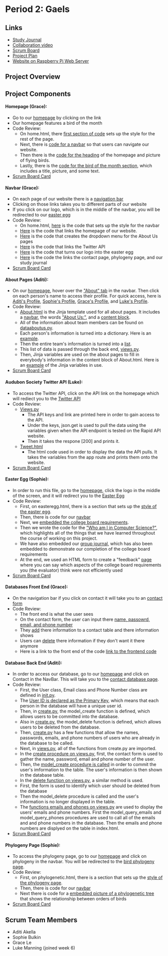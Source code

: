 # Period 2: Gaels

## Links
* [Study Journal](https://docs.google.com/document/d/1NFgEh_1AZGfm3fGWLUgGT7Xm9tNoPROnnH0_pO72MzM/edit?usp=sharing)
* [Collaboration video](https://youtu.be/rLajlcMSnqM)
* [Scrum Board](https://github.com/aditiakella/Period2Gaels/projects/1)
* [Project Plan](https://docs.google.com/document/d/1wBFv8xEiTdBYL12SreRxs_ixNCXaxFt93r1jJ1S14m4/edit?usp=sharing)
* [Website on Raspberry Pi Web Server](http://tweeter.gq/)

## Project Overview
## Project Components
#### Homepage (Grace): 
* Go to our [homepage](http://tweeter.gq/) by clicking on the link
* Our homepage features a bird of the month
* Code Review:
    * On home.html, there [first section of code](https://github.com/aditiakella/Per2Gaels/blob/6d67a8bf972a9591f42cd2cc511073da9c8e96f5/templates/home.html#L8-L86) sets up the style for the rest of the page. 
    * Next, there is [code for a navbar](https://github.com/aditiakella/Per2Gaels/blob/6d67a8bf972a9591f42cd2cc511073da9c8e96f5/templates/home.html#L88-L123) so that users can navigate our website. 
    * Then there is the [code for the heading](https://github.com/aditiakella/Per2Gaels/blob/6d67a8bf972a9591f42cd2cc511073da9c8e96f5/templates/home.html#L125-L136) of the homepage and picture of flying birds.
    * Lastly, there is the [code for the bird of the month section](https://github.com/aditiakella/Per2Gaels/blob/6d67a8bf972a9591f42cd2cc511073da9c8e96f5/templates/home.html#L137-L143), which includes a title, picture, and some text. 
* [Scrum Board Card](https://github.com/aditiakella/Per2Gaels/projects/1#card-56444175)
#### Navbar (Grace): 
* On each page of our website there is a [navigation bar](http://tweeter.gq/)
* Clicking on those links takes you to different parts of our website
* If you click on our logo, which is in the middle of the navbar, you will be redirected to our [easter egg](http://tweeter.gq/easteregg)
* Code Review:
    * On home.html, [here](https://github.com/aditiakella/Per2Gaels/blob/07fd2649f40002722840140ed11eb69c20ca136d/templates/home.html#L8-L111) is the code that sets up the style for the navbar
    * [Here](https://github.com/aditiakella/Per2Gaels/blob/07fd2649f40002722840140ed11eb69c20ca136d/templates/home.html#L95wd) is the code that links the homepage of our website.
    * [Here](https://github.com/aditiakella/Per2Gaels/blob/07fd2649f40002722840140ed11eb69c20ca136d/templates/home.html#L96-L103) is the code that creates the dropdown menu for the About Us pages
    * [Here](https://github.com/aditiakella/Per2Gaels/blob/07fd2649f40002722840140ed11eb69c20ca136d/templates/home.html#L105) is the code that links the Twitter API
    * [Here](https://github.com/aditiakella/Per2Gaels/blob/07fd2649f40002722840140ed11eb69c20ca136d/templates/home.html#L91) is the code that turns our logo into the easter egg
    * [Here](https://github.com/aditiakella/Per2Gaels/blob/07fd2649f40002722840140ed11eb69c20ca136d/templates/home.html#L106-L108) is the code the links the contact page, phylogeny page, and our study journal
* [Scrum Board Card]()
#### About Pages (Aditi):
* On our [homepage](http://tweeter.gq/), hover over the ["About" tab](http://tweeter.gq/aboutus/) in the navbar. Then click on each person's name to access their profile. For quick access, here is [Aditi's Profile](http://tweeter.gq/aboutus/aditi/), [Sophie's Profile](http://tweeter.gq/aboutus/sophie/), [Grace's Profile](http://tweeter.gq/aboutus/grace/), and [Luke's Profile](http://tweeter.gq/aboutus/luke/). 
* Code Review:
    * [About.html](https://github.com/aditiakella/Per2Gaels/blob/master/templates/About.html) is the Jinja template used for all about pages. It includes a [navbar](https://github.com/aditiakella/Per2Gaels/blob/f99c0e48bf4322fc750a5f29d46fa52291a568f5/templates/About.html#L92-L114), the words ["About Us:"](https://github.com/aditiakella/Per2Gaels/blob/f99c0e48bf4322fc750a5f29d46fa52291a568f5/templates/About.html#L132-L134), and a [content block](https://github.com/aditiakella/Per2Gaels/blob/f99c0e48bf4322fc750a5f29d46fa52291a568f5/templates/About.html#L138-L140). 
    * All of the information about team members can be found on [dataaboutus.py](https://github.com/aditiakella/Per2Gaels/blob/master/dataaboutus.py). 
    * Each person's information is turned into a dictionary. Here is an [example](https://github.com/aditiakella/Per2Gaels/blob/f955d7c5bd540656af979728122964ec8aeec613/dataaboutus.py#L6).
    * Then the entire team's information is turned into a [list](https://github.com/aditiakella/Per2Gaels/blob/f955d7c5bd540656af979728122964ec8aeec613/dataaboutus.py#L46).
    * This list of data is passed through the back end, [views.py](https://github.com/aditiakella/Per2Gaels/blob/f955d7c5bd540656af979728122964ec8aeec613/views.py#L67).
    * Then, Jinja variables are used on the about pages to fill in everybody's information in the content block of About.html. Here is an [example](https://github.com/aditiakella/Per2Gaels/blob/f955d7c5bd540656af979728122964ec8aeec613/templates/aditi.html#L10-L16) of the Jinja variables in use. 
* [Scrum Board Card](https://github.com/aditiakella/Per2Gaels/projects/1#card-56444144)
#### Audubon Society Twitter API (Luke):
* To access the Twitter API, click on the API link on the homepage which will rediect you to the [Twitter API](http://tweeter.gq/twitter)
* Code Review:
    * [Views.py](https://github.com/aditiakella/Per2Gaels/blob/f955d7c5bd540656af979728122964ec8aeec613/views.py#L90-L107)
        * The API keys and link are printed here in order to gain access to the API.
        * Under the keys, json.get is used to pull the data using the variables given when the API endpoint is tested on the Rapid API website.
        * Then it takes the respone [200] and prints it.
    * [Tweet.html](https://github.com/aditiakella/Per2Gaels/blob/f955d7c5bd540656af979728122964ec8aeec613/templates/tweet.html) 
        * The html code used in order to display the data the API pulls. It takes the variables from the app route and prints them onto the website.
* [Scrum Board Card](https://github.com/aditiakella/Per2Gaels/projects/1#card-56443744)
#### Easter Egg (Sophie):
* In order to run this file, go to the [homepage](http://tweeter.gq/), click the logo in the middle of the screen, and it will redirect you to the [Easter Egg](http://tweeter.gq/easteregg)
* Code Review: 
    * First, on easteregg.html, there is a section that sets up the [style of the easter egg](https://github.com/aditiakella/Per2Gaels/blob/414fd3fdfd85b082770f5f78b5b22d70885b6648/templates/easteregg.html#L7-L85).
    * Then, there is code for our [navbar](https://github.com/aditiakella/Per2Gaels/blob/414fd3fdfd85b082770f5f78b5b22d70885b6648/templates/easteregg.html#L88-L110)
    * Next, we [embedded the college board requirements](https://github.com/aditiakella/Per2Gaels/blob/ef16b1403cd5117da145032694bde968daec338d/templates/easteregg.html#L19-L21).
    * Then we wrote the code for the ["Who am I in Computer Science?"](https://github.com/aditiakella/Per2Gaels/blob/ef16b1403cd5117da145032694bde968daec338d/templates/easteregg.html#L113-L147), which highlights all of the things that we have learned throughout the course of working on this project.
    * We have also embedded our [group journal](https://github.com/aditiakella/Per2Gaels/blob/ef16b1403cd5117da145032694bde968daec338d/templates/easteregg.html#L149-L150), which has also been embedded to demonstrate our completion of the college board requirements
    * At the end, we used an HTML form to create a "feedback" [page](https://github.com/aditiakella/Per2Gaels/blob/ef16b1403cd5117da145032694bde968daec338d/templates/easteregg.html#L197-L218) where you can say which aspects of the college board requirements you (the evaluator) think were not efficiently used
* [Scrum Board Card](https://github.com/aditiakella/Per2Gaels/projects/1#card-56444072)
#### Databases Front End (Grace):
* On the navigation bar if you click on contact it will take you to an [contact form](http://tweeter.gq/database/)
* Code Review:
   * The front end is what the user sees
   * On the contact form, the user can input there [name, passowrd, email, and phone number](https://github.com/aditiakella/Per2Gaels/blob/2ed96fb04bf3a90e09a31c72c25183952f99d145/templates/index.html#L152-L159)
   * They [add](https://github.com/aditiakella/Per2Gaels/blob/2ed96fb04bf3a90e09a31c72c25183952f99d145/templates/index.html#L195) there information to a contact table and there information shows
   * Users can [delete](https://github.com/aditiakella/Per2Gaels/blob/2ed96fb04bf3a90e09a31c72c25183952f99d145/templates/index.html#L205-L215) there information if they don't want it there anymore
   * Here is a link to the front end of the code [link to the frontend code](https://github.com/aditiakella/Period2Gaels/blob/main/templates/index.html)
#### Database Back End (Aditi):
* In order to access our database, go to our [homepage](http://tweeter.gq/) and click on Contact in the NavBar. This will take you to the [contact database page](http://tweeter.gq/database/). 
* Code Review: 
    * First, the User class, Email class and Phone Number class are defined in [init.py](https://github.com/aditiakella/Per2Gaels/blob/a7e40d9e3dd598599e78ae0f126b3fb550ccfa75/models/__init__.py#L13-L28). 
    * The [User ID is declared as the Primary Key](https://github.com/aditiakella/Per2Gaels/blob/a7e40d9e3dd598599e78ae0f126b3fb550ccfa75/models/__init__.py#L14), which means that each person in the database will have a unique user id. 
    * Then, in [create.py](https://github.com/aditiakella/Per2Gaels/blob/a7e40d9e3dd598599e78ae0f126b3fb550ccfa75/models/crud.py#L7-L22), the model_create function is defined, which allows users to be committed into the database. 
    * Also in [create.py](https://github.com/aditiakella/Per2Gaels/blob/a7e40d9e3dd598599e78ae0f126b3fb550ccfa75/models/crud.py#L32-L42), the model_delete function is defined, which allows users to be deleted from the database. 
    * Then, [create.py](https://github.com/aditiakella/Per2Gaels/blob/a7e40d9e3dd598599e78ae0f126b3fb550ccfa75/models/crud.py#L45-L84) has a few functions that allow the names, passwords, emails, and phone numbers of users who are already in the database to be called. 
    * Next, in [views.py](https://github.com/aditiakella/Per2Gaels/blob/a7e40d9e3dd598599e78ae0f126b3fb550ccfa75/views.py#L5-L6), all of the functions from create.py are imported. 
    * In the [create procedure on views.py](https://github.com/aditiakella/Per2Gaels/blob/a7e40d9e3dd598599e78ae0f126b3fb550ccfa75/views.py#L20-L23), first, the contact form is used to gather the name, password, email and phone number of the user. 
    * Then, the [model_create procedure is called](https://github.com/aditiakella/Per2Gaels/blob/a7e40d9e3dd598599e78ae0f126b3fb550ccfa75/views.py#L25-L26) in order to commit the user's imformation to the table. The user's information is then shown in the database table. 
    * In the [delete function on views.py](https://github.com/aditiakella/Per2Gaels/blob/bba4c21a37b217ac5a4171b877cb07dae3da9c3e/views.py#L30-L36), a similar method is used. 
    * First, the form is used to identify which user should be deleted from the database
    * Then the model_delete procedure is called and the user's information is no longer displayed in the table. 
    * The [functions emails and phones on views.py](https://github.com/aditiakella/Per2Gaels/blob/a7e40d9e3dd598599e78ae0f126b3fb550ccfa75/views.py#L40-L52) are used to display the users' emails and phone numbers. First the model_query_emails and model_query_phones procedures are used to call all of the emails and and phone numbers in the database. Then the emails and phone numbers are displyed on the table in index.html.
* [Scrum Board Card](https://github.com/aditiakella/Per2Gaels/projects/1#card-56443929)  
#### Phylogeny Page (Sophie):
* To access the phylogeny page, go to our [homepage](http://tweeter.gq/) and click on phylogeny in the navbar. You will be redirected to the [bird phylogeny page](http://tweeter.gq/Phylogenetic/).
* Code Review:
    * First, on phylogenetic.html, there is a section that sets up the [style of the phylogeny page](https://github.com/aditiakella/Per2Gaels/blob/2ed96fb04bf3a90e09a31c72c25183952f99d145/templates/Phylogenetic.html#L8-L77).
    * Then, there is code for our [navbar](https://github.com/aditiakella/Per2Gaels/blob/2ed96fb04bf3a90e09a31c72c25183952f99d145/templates/Phylogenetic.html#L88-L110)
    * Next there is code for a [embedded picture of a phylogenetic tree](https://github.com/aditiakella/Per2Gaels/blob/2ed96fb04bf3a90e09a31c72c25183952f99d145/templates/Phylogenetic.html#L120) that shows the relationship between orders of birds
* [Scrum Board Card](https://github.com/aditiakella/Per2Gaels/projects/1#card-56537642)

## Scrum Team Members
* Aditi Akella
* Sophie Bulkin
* Grace Le
* Luke Manning (joined week 6)
